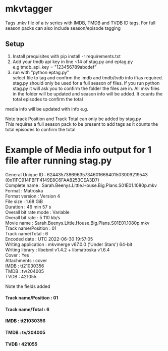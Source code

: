 # mkvtagger
Tags .mkv file of a tv series with IMDB, TMDB and TVDB ID tags. For full season packs can also include season/episode tagging  


## Setup   
1. Install prequisites with pip install -r requirements.txt    
2. Add your tmdb api key in line ~14 of stag.py and eptag.py   
e.g tmdb_api_key = "123456789abcdef"   
3. run with "python eptag.py"   
select file to tag and confirm the imdb and tmdb/tvdb info if/as required.   
stag.py should only be used for a full season of files. If you run python stag.py it will ask you to confirm the folder the files are in. All mkv files in the folder will be updated and season info will be added. It counts the total episodes to confirm the total   
   
media info will be updated with info e.g.   
   
Note track Position and Track Total can only be added by stag.py   
This requires a full season pack to be present to add tags as it counts the total episodes to confirm the total   
   
# Example of Media info output for 1 file after running stag.py
General
Unique ID                                : 62443573869635734601668401503009219543 (0x11FC914FBFF4149E8C6FAA8253CEA3D7)   
Complete name                            : Sarah.Beenys.Little.House.Big.Plans.S01E01.1080p.mkv   
Format                                   : Matroska   
Format version                           : Version 4   
File size                                : 1.68 GiB   
Duration                                 : 46 min 57 s   
Overall bit rate mode                    : Variable   
Overall bit rate                         : 5 110 kb/s   
Movie name                               : Sarah.Beenys.Little.House.Big.Plans.S01E01.1080p.mkv   
Track name/Position                      : 01   
Track name/Total                         : 6   
Encoded date                             : UTC 2022-06-30 19:57:05   
Writing application                      : mkvmerge v67.0.0 ('Under Stars') 64-bit   
Writing library                          : libebml v1.4.2 + libmatroska v1.6.4   
Cover                                    : Yes  
Attachments                              : cover  
IMDB                                     : tt21030356   
TMDB                                     : tv/204005   
TVDB                                     : 421055   

Note the fields added
#### Track name/Position                      : 01   
#### Track name/Total                         : 6   
#### IMDB                                     : tt21030356   
#### TMDB                                     : tv/204005   
#### TVDB                                     : 421055   
